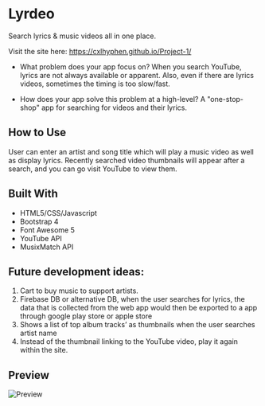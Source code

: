 # Lyrdeo

Search lyrics & music videos all in one place.

Visit the site here: https://cxlhyphen.github.io/Project-1/

* What problem does your app focus on?
When you search YouTube, lyrics are not always available or apparent. Also, even if there are lyrics videos, sometimes the timing is too slow/fast.

* How does your app solve this problem at a high-level?
A "one-stop-shop" app for searching for videos and their lyrics.

## How to Use

User can enter an artist and song title which will play a music video as well as display lyrics. Recently searched video thumbnails will appear after a search, and you can go visit YouTube to view them.

## Built With

* HTML5/CSS/Javascript
* Bootstrap 4
* Font Awesome 5
* YouTube API
* MusixMatch API

## Future development ideas: 

1. Cart to buy music to support artists.
2. Firebase DB or alternative DB, when the user searches for lyrics, the data that is collected from the web app would then be exported to a app through google play store or apple store
3. Shows a list of top album tracks’ as thumbnails when the user searches artist name
4. Instead of the thumbnail linking to the YouTube video, play it again within the site.

## Preview
![Preview](assets/images/killersimage.jpg)

